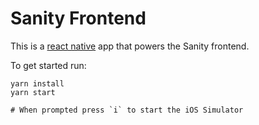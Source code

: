 Sanity Frontend
===

This is a [react native](https://facebook.github.io/react-native/) app that powers the Sanity frontend. 

To get started run:

```
yarn install
yarn start

# When prompted press `i` to start the iOS Simulator
```

